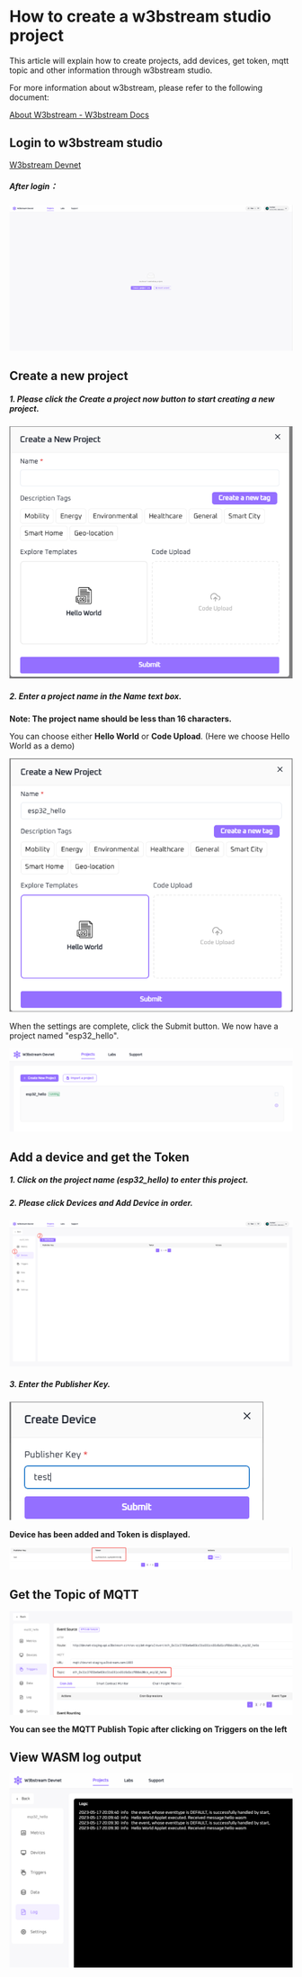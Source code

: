 

# How to create a w3bstream studio project



This article will explain how to create projects, add devices, get token, mqtt topic and other information through w3bstream studio.

For more information about w3bstream, please refer to the following document:

[About W3bstream - W3bstream Docs](https://docs.w3bstream.com/introduction/readme)



## Login to w3bstream studio

[W3bstream Devnet](https://devnet-staging.w3bstream.com/)

##### After login：

<p>
  <img src="img\devnet_home.png" alt="devnet_home">
</p>



## Create a new project

##### 1. Please click the Create a project now button to start creating a new project.

<p>
  <img src="img\devnet_new_prj.png" alt="devnet_new_prj">
</p>

##### 2. Enter a project name in the Name text box.

**Note: The project name should be less than 16 characters.**

You can choose either **Hello World** or **Code Upload**. (Here we choose Hello World as a demo)

<p>
  <img src="img\devnet_new_prj_2.png" alt="devnet_new_prj_2">
</p>

When the settings are complete, click the Submit button. We now have a project named "esp32_hello".

<p>
  <img src="img\devnet_home_prj.png" alt="devnet_home_prj">
</p>


## Add a device and get the Token

##### 1. Click on the project name (esp32_hello) to enter this project.

##### 2. Please click Devices and Add Device in order.

<p>
  <img src="img\devnet_prj_adddev.png" alt="devnet_prj_adddev">
</p>

##### 3. Enter the Publisher Key.

<p>
  <img src="img\devnet_prj_adddev_2.png" alt="devnet_prj_adddev_2">
</p>

**Device has been added and Token is displayed.**

<p>
  <img src="img\devnet_prj_adddev_3.png" alt="devnet_prj_adddev_3">
</p>




## Get the Topic of MQTT

<p>
  <img src="img\devnet_prj_mqtt_topic.png" alt="devnet_prj_mqtt_topic">
</p>

**You can see the MQTT Publish Topic after clicking on Triggers on the left**



## View WASM log output

<p>
  <img src="img\devnet_log.png" alt="devnet_log">
</p>

